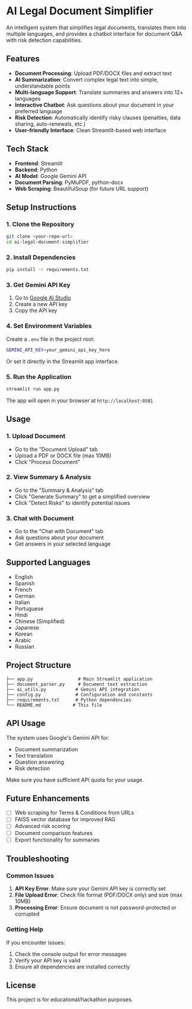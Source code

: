 # AI Legal Document Simplifier

An intelligent system that simplifies legal documents, translates them into multiple languages, and provides a chatbot interface for document Q&A with risk detection capabilities.

## Features

- **Document Processing**: Upload PDF/DOCX files and extract text
- **AI Summarization**: Convert complex legal text into simple, understandable points
- **Multi-language Support**: Translate summaries and answers into 12+ languages
- **Interactive Chatbot**: Ask questions about your document in your preferred language
- **Risk Detection**: Automatically identify risky clauses (penalties, data sharing, auto-renewals, etc.)
- **User-friendly Interface**: Clean Streamlit-based web interface

## Tech Stack

- **Frontend**: Streamlit
- **Backend**: Python
- **AI Model**: Google Gemini API
- **Document Parsing**: PyMuPDF, python-docx
- **Web Scraping**: BeautifulSoup (for future URL support)

## Setup Instructions

### 1. Clone the Repository
```bash
git clone <your-repo-url>
cd ai-legal-document-simplifier
```

### 2. Install Dependencies
```bash
pip install -r requirements.txt
```

### 3. Get Gemini API Key
1. Go to [Google AI Studio](https://makersuite.google.com/app/apikey)
2. Create a new API key
3. Copy the API key

### 4. Set Environment Variables
Create a `.env` file in the project root:
```bash
GEMINI_API_KEY=your_gemini_api_key_here
```

Or set it directly in the Streamlit app interface.

### 5. Run the Application
```bash
streamlit run app.py
```

The app will open in your browser at `http://localhost:8501`

## Usage

### 1. Upload Document
- Go to the "Document Upload" tab
- Upload a PDF or DOCX file (max 10MB)
- Click "Process Document"

### 2. View Summary & Analysis
- Go to the "Summary & Analysis" tab
- Click "Generate Summary" to get a simplified overview
- Click "Detect Risks" to identify potential issues

### 3. Chat with Document
- Go to the "Chat with Document" tab
- Ask questions about your document
- Get answers in your selected language

## Supported Languages

- English
- Spanish
- French
- German
- Italian
- Portuguese
- Hindi
- Chinese (Simplified)
- Japanese
- Korean
- Arabic
- Russian

## Project Structure

```
├── app.py                 # Main Streamlit application
├── document_parser.py     # Document text extraction
├── ai_utils.py           # Gemini API integration
├── config.py             # Configuration and constants
├── requirements.txt      # Python dependencies
└── README.md            # This file
```

## API Usage

The system uses Google's Gemini API for:
- Document summarization
- Text translation
- Question answering
- Risk detection

Make sure you have sufficient API quota for your usage.

## Future Enhancements

- [ ] Web scraping for Terms & Conditions from URLs
- [ ] FAISS vector database for improved RAG
- [ ] Advanced risk scoring
- [ ] Document comparison features
- [ ] Export functionality for summaries

## Troubleshooting

### Common Issues

1. **API Key Error**: Make sure your Gemini API key is correctly set
2. **File Upload Error**: Check file format (PDF/DOCX only) and size (max 10MB)
3. **Processing Error**: Ensure document is not password-protected or corrupted

### Getting Help

If you encounter issues:
1. Check the console output for error messages
2. Verify your API key is valid
3. Ensure all dependencies are installed correctly

## License

This project is for educational/hackathon purposes.
